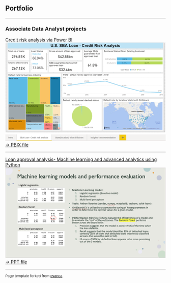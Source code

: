 ## Portfolio

---

### Associate Data Analyst projects

[Credit risk analysis via Power BI](/sample_page)
<img src="images/powerbi.png?raw=true"/>
[-> PBIX file](/pdf/CreditRiskAnalysis.pbix)


---
[Loan approval analysis- Machine learning and advanced analytics using Python](/pdf/LoanApprovalAnalysis_Python.pptx)
<img src="images/mleval.png?raw=true"/>
[-> PPT file](/pdf/LoanApprovalAnalysis_Python.pptx)




---
<p style="font-size:11px">Page template forked from <a href="https://github.com/evanca/quick-portfolio">evanca</a></p>
<!-- Remove above link if you don't want to attibute -->
